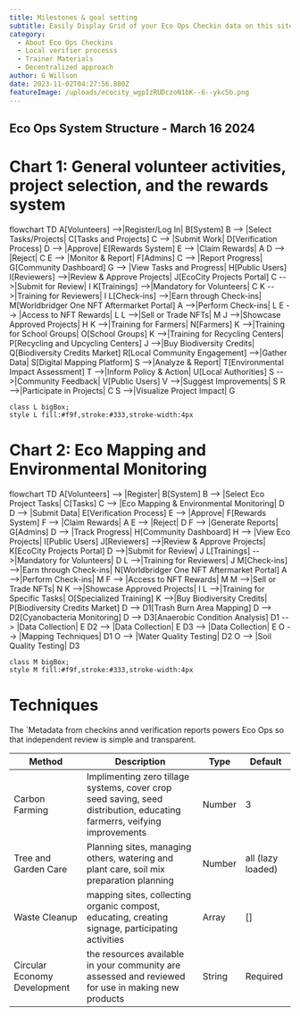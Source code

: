 ```yaml
---
title: Milestones & goal setting
subtitle: Easily Display Grid of your Eco Ops Checkin data on this site
category:
  - About Eco Ops Checkins
  - Local verifier processs
  - Trainer Materials 
  - Decentralized approach
author: G Willson
date: 2023-11-02T04:27:56.800Z
featureImage: /uploads/ecocity_wgpIzRUDczoN1bK--6--ykc5b.png
---
```

## Eco Ops System Structure - March 16 2024

#  Chart 1: General volunteer activities, project selection, and the rewards system

flowchart TD
    A[Volunteers] -->|Register/Log In| B[System]
    B --> |Select Tasks/Projects| C[Tasks and Projects]
    C --> |Submit Work| D[Verification Process]
    D --> |Approve| E[Rewards System]
    E --> |Claim Rewards| A
    D --> |Reject| C
    E --> |Monitor & Report| F[Admins]
    C --> |Report Progress| G[Community Dashboard]
    G --> |View Tasks and Progress| H[Public Users]
    I[Reviewers] -->|Review & Approve Projects| J[EcoCity Projects Portal]
    C -->|Submit for Review| I
    K[Trainings] -->|Mandatory for Volunteers| C
    K -->|Training for Reviewers| I
    L[Check-ins] -->|Earn through Check-ins| M[Worldbridger One NFT Aftermarket Portal]
    A -->|Perform Check-ins| L
    E --> |Access to NFT Rewards| L
    L -->|Sell or Trade NFTs| M
    J -->|Showcase Approved Projects| H
    K -->|Training for Farmers| N[Farmers]
    K -->|Training for School Groups| O[School Groups]
    K -->|Training for Recycling Centers| P[Recycling and Upcycling Centers]
    J -->|Buy Biodiversity Credits| Q[Biodiversity Credits Market]
    R[Local Community Engagement] -->|Gather Data| S[Digital Mapping Platform]
    S -->|Analyze & Report| T[Environmental Impact Assessment]
    T -->|Inform Policy & Action| U[Local Authorities]
    S -->|Community Feedback| V[Public Users]
    V -->|Suggest Improvements| S
    R -->|Participate in Projects| C
    S -->|Visualize Project Impact| G

    class L bigBox;
    style L fill:#f9f,stroke:#333,stroke-width:4px




# Chart 2: Eco Mapping and Environmental Monitoring

flowchart TD
    A[Volunteers] --> |Register| B[System]
    B --> |Select Eco Project Tasks| C[Tasks]
    C --> |Eco Mapping & Environmental Monitoring| D
    D --> |Submit Data| E[Verification Process]
    E --> |Approve| F[Rewards System]
    F --> |Claim Rewards| A
    E --> |Reject| D
    F --> |Generate Reports| G[Admins]
    D --> |Track Progress| H[Community Dashboard]
    H --> |View Eco Projects| I[Public Users]
    J[Reviewers] -->|Review & Approve Projects| K[EcoCity Projects Portal]
    D -->|Submit for Review| J
    L[Trainings] -->|Mandatory for Volunteers| D
    L -->|Training for Reviewers| J
    M[Check-ins] -->|Earn through Check-ins| N[Worldbridger One NFT Aftermarket Portal]
    A -->|Perform Check-ins| M
    F --> |Access to NFT Rewards| M
    M -->|Sell or Trade NFTs| N
    K -->|Showcase Approved Projects| I
    L -->|Training for Specific Tasks| O[Specialized Training]
    K -->|Buy Biodiversity Credits| P[Biodiversity Credits Market]
    D --> D1[Trash Burn Area Mapping]
    D --> D2[Cyanobacteria Monitoring]
    D --> D3[Anaerobic Condition Analysis]
    D1 --> |Data Collection| E
    D2 --> |Data Collection| E
    D3 --> |Data Collection| E
    O --> |Mapping Techniques| D1
    O --> |Water Quality Testing| D2
    O --> |Soil Quality Testing| D3

    class M bigBox;
    style M fill:#f9f,stroke:#333,stroke-width:4px



# Techniques
The `Metadata from checkins annd verification reports powers Eco Ops so that independent review is simple and transparent.   

| Method     | Description                                          | Type   | Default           |
| -------- | ---------------------------------------------------- | ------ | ----------------- |
| Carbon Farming   | Implimenting  zero tillage systems, cover crop seed saving, seed distribution, educating farmerrs, veifying improvements            | Number | 3                 |
| Tree and Garden Care   | Planning sites, managing others, watering and plant care, soil mix preparation  planning                 | Number | all (lazy loaded) |
| Waste Cleanup | mapping sites, collecting organic compost, educating, creating signage, participating activities | Array  | \[]               |
| Circular Economy Development | the resources available in your community are assessed and reviewed for use in making new products           | String | Required          |


